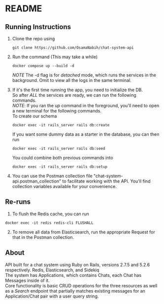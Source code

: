 # README

## Running Instructions

1. Clone the repo using

    ```
    git clone https://github.com/OsamaNabih/chat-system-api
    ```

2. Run the command (This may take a while)

    ```
    docker compose up --build -d
    ```

    *NOTE* The -d flag is for <em>detached</em> mode, which runs the services in the background. Omit to view all the logs in the same terminal.

3. If it's the first time running the app, you need to initialize the DB. <br>
    So after *ALL* the services are ready, we can run the following commands. <br>
    *NOTE*: If you ran the _up_ command in the foreground, you'll need to open a new terminal for the following commands. <br>
    To create our schema
    ```
    docker exec -it rails_server rails db:create
    ```
    If you want some dummy data as a starter in the database, you can then run
    ```
    docker exec -it rails_server rails db:seed
    ```
    You could combine both previous commands into
    ```
    docker exec -it rails_server rails db:setup
    ```

4. You can use the Postman collection file "chat-system-api.postman_collection" to facilitate working with the API. You'll find collection variables available for your convenience.

## Re-runs 
1. To flush the Redis cache, you can run
  ```
  docker exec -it redis redis-cli FLUSHALL
  ```
2. To remove all data from Elasticsearch, run the appropriate Request for that in the Postman collection.

## About

API built for a chat system using Ruby on Rails, versions 2.7.5 and 5.2.6 respectively. Redis, Elasticsearch, and Sidekiq <br>
The system has Applications, which contains Chats, each Chat has Messages inside of it. <br>
Core functionality is basic CRUD operations for the three resources as well as a _Search_ endpoint that partially matches existing messages for an Application/Chat pair with a user query string.

